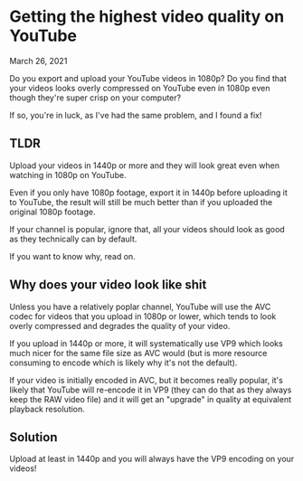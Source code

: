 Getting the highest video quality on YouTube
============================================
March 26, 2021

Do you export and upload your YouTube videos in 1080p? Do you find that
your videos looks overly compressed on YouTube even in 1080p even though
they're super crisp on your computer?

If so, you're in luck, as I've had the same problem, and I found a fix!

## TLDR

Upload your videos in 1440p or more and they will look great even when
watching in 1080p on YouTube.

Even if you only have 1080p footage, export it in 1440p before uploading
it to YouTube, the result will still be much better than if you uploaded
the original 1080p footage.

If your channel is popular, ignore that, all your videos should look as
good as they technically can by default.

If you want to know why, read on.

## Why does your video look like shit

Unless you have a relatively poplar channel, YouTube will use the AVC
codec for videos that you upload in 1080p or lower, which tends to look
overly compressed and degrades the quality of your video.

If you upload in 1440p or more, it will systematically use VP9 which
looks much nicer for the same file size as AVC would (but is more
resource consuming to encode which is likely why it's not the default).

If your video is initially encoded in AVC, but it becomes really
popular, it's likely that YouTube will re-encode it in VP9 (they can do
that as they always keep the RAW video file) and it will get an
"upgrade" in quality at equivalent playback resolution.

## Solution

Upload at least in 1440p and you will always have the VP9 encoding on
your videos!
